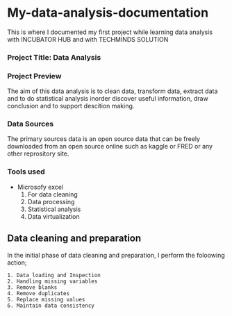 # My-data-analysis-documentation
This is where I documented my first project while learning data analysis with INCUBATOR HUB  and with TECHMINDS SOLUTION

### Project Title: Data Analysis

### Project Preview
The aim of this data analysis is to clean data, transform data, extract data and to do statistical analysis inorder discover useful information, draw conclusion and to support descition making.

### Data Sources
The primary sources data is an open source data that can be freely downloaded from an open source online such as kaggle or FRED or any other reprository site.

### Tools used
- Microsofy excel 
  1. For data cleaning
  2. Data processing
  3. Statistical analysis
  4. Data virtualization

## Data cleaning and preparation
In the initial phase of data cleaning and preparation, I perform the foloowing action;

    1. Data loading and Inspection
    2. Handling missing variables
    3. Remove blanks
    4. Remove duplicates
    5. Replace missing values
    6. Maintain data consistency
    
